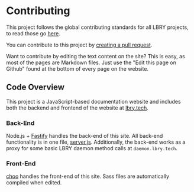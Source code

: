 # Contributing

This project follows the global contributing standards for all LBRY projects, to read those go [here](https://lbry.io/faq/contributing).

You can contribute to this project by [creating a pull request](https://help.github.com/articles/creating-a-pull-request).

Want to contribute by editing the text content on the site? This is easy, as most of the pages are Markdown files. Just use the "Edit this page on Github" found at the bottom of every page on the website.



## Code Overview

This project is a JavaScript-based documentation website and includes both the backend and frontend of the website at [lbry.tech](https://lbry.tech).



### Back-End

Node.js + [Fastify](https://www.fastify.io) handles the back-end of this site. All back-end functionality is in one file, [server.js](server.js). Additionally, the back-end works as a proxy for some basic LBRY daemon method calls at `daemon.lbry.tech`.



### Front-End

[choo](https://choo.io) handles the front-end of this site. Sass files are automatically compiled when edited.
